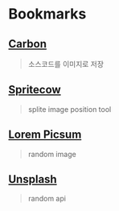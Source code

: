 # Bookmarks

## [Carbon](https://carbon.now.sh/)
> 소스코드를 이미지로 저장

## [Spritecow](http://www.spritecow.com/)
> splite image position tool

## [Lorem Picsum](https://picsum.photos/)
> random image

## [Unsplash](https://unsplash.com/developers)
> random api